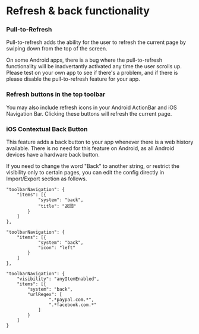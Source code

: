 # Refresh & back functionality

### **Pull-to-Refresh**

Pull-to-refresh adds the ability for the user to refresh the current page by swiping down from the top of the screen.

On some Android apps, there is a bug where the pull-to-refresh functionality will be inadvertantly activated any time the user scrolls up. Please test on your own app to see if there's a problem, and if there is please disable the pull-to-refresh feature for your app.

### **Refresh buttons in the top toolbar**

You may also include refresh icons in your Android ActionBar and iOS Navigation Bar. Clicking these buttons will refresh the current page.

### **iOS Contextual Back Button**

This feature adds a back button to your app whenever there is a web history available. There is no need for this feature on Android, as all Android devices have a hardware back button.

If you need to change the word "Back" to another string, or restrict the visibility only to certain pages, you can edit the config directly in Import/Export section as follows.

```text
"toolbarNavigation": {
    "items": [{
            "system": "back",
            "title": "返回"
        }
    ]
},

"toolbarNavigation": {
    "items": [{
            "system": "back",
            "icon": "left"
        }
    ]
},

"toolbarNavigation": {
	"visibility": "anyItemEnabled",
	"items": [{
		"system": "back",
		"urlRegex": [
				".*paypal.com.*",
				".*facebook.com.*"
			]
		}
	]
}
```

